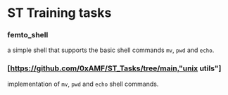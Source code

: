# ST Training tasks
### femto_shell
a simple shell that supports the basic shell commands `mv`, `pwd` and `echo`.
### [https://github.com/0xAMF/ST_Tasks/tree/main,"unix utils"]
implementation of `mv`, `pwd` and `echo` shell commands.

